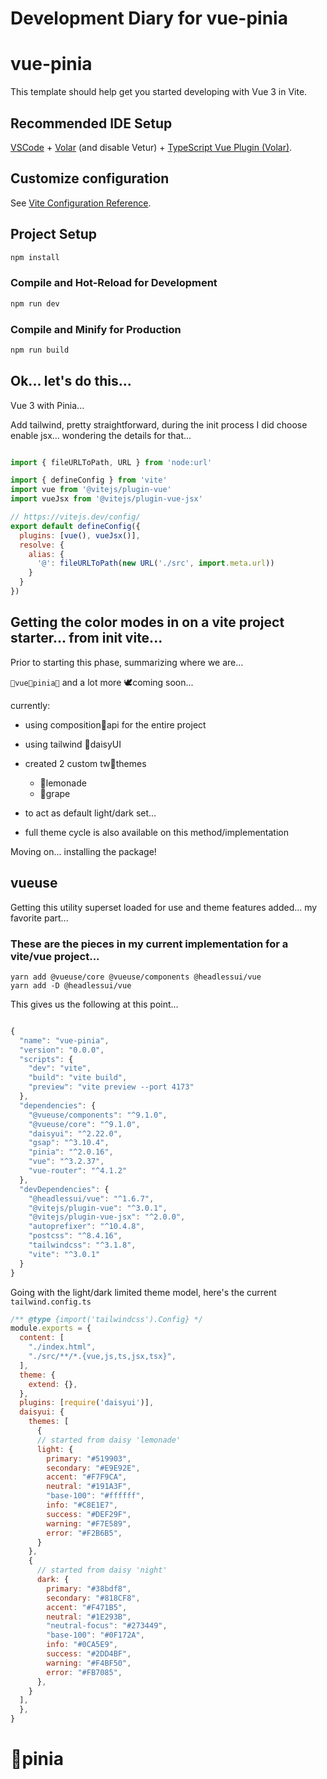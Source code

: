 # Development Diary for vue-pinia

# vue-pinia

This template should help get you started developing with Vue 3 in Vite.

## Recommended IDE Setup

[VSCode](https://code.visualstudio.com/) + [Volar](https://marketplace.visualstudio.com/items?itemName=Vue.volar) (and disable Vetur) + [TypeScript Vue Plugin (Volar)](https://marketplace.visualstudio.com/items?itemName=Vue.vscode-typescript-vue-plugin).

## Customize configuration

See [Vite Configuration Reference](https://vitejs.dev/config/).

## Project Setup

```sh
npm install
```

### Compile and Hot-Reload for Development

```sh
npm run dev
```

### Compile and Minify for Production

```sh
npm run build
```

## Ok... let's do this...

Vue 3 with Pinia...

Add tailwind, pretty straightforward, during the init process I did choose enable jsx... wondering the details for that...

```javascript

import { fileURLToPath, URL } from 'node:url'

import { defineConfig } from 'vite'
import vue from '@vitejs/plugin-vue'
import vueJsx from '@vitejs/plugin-vue-jsx'

// https://vitejs.dev/config/
export default defineConfig({
  plugins: [vue(), vueJsx()],
  resolve: {
    alias: {
      '@': fileURLToPath(new URL('./src', import.meta.url))
    }
  }
})

```

## Getting the color modes in on a vite project starter... from init vite...

Prior to starting this phase, summarizing where we are...

`🍍vue🍍pinia🍍` and a lot more 🕊coming soon... 

currently: 
- using composition🎻api for the entire project
- using tailwind 🌼daisyUI 
- created 2 custom tw🎨themes 
  - 🍋lemonade 
  - 🍇grape
- to act as default light/dark set...

- full theme cycle is also available on this method/implementation

Moving on... installing the package!

## vueuse

Getting this utility superset loaded for use and theme features added... my favorite part...

### These are the pieces in my current implementation for a vite/vue project...

```
yarn add @vueuse/core @vueuse/components @headlessui/vue
yarn add -D @headlessui/vue
```
This gives us the following at this point...

```javascript

{
  "name": "vue-pinia",
  "version": "0.0.0",
  "scripts": {
    "dev": "vite",
    "build": "vite build",
    "preview": "vite preview --port 4173"
  },
  "dependencies": {
    "@vueuse/components": "^9.1.0",
    "@vueuse/core": "^9.1.0",
    "daisyui": "^2.22.0",
    "gsap": "^3.10.4",
    "pinia": "^2.0.16",
    "vue": "^3.2.37",
    "vue-router": "^4.1.2"
  },
  "devDependencies": {
    "@headlessui/vue": "^1.6.7",
    "@vitejs/plugin-vue": "^3.0.1",
    "@vitejs/plugin-vue-jsx": "^2.0.0",
    "autoprefixer": "^10.4.8",
    "postcss": "^8.4.16",
    "tailwindcss": "^3.1.8",
    "vite": "^3.0.1"
  }
}
```

Going with the light/dark limited theme model, here's the current `tailwind.config.ts`

```javascript
/** @type {import('tailwindcss').Config} */ 
module.exports = {
  content: [
    "./index.html",
    "./src/**/*.{vue,js,ts,jsx,tsx}",
  ],
  theme: {
    extend: {},
  },
  plugins: [require('daisyui')],
  daisyui: {
    themes: [
      { 
      // started from daisy 'lemonade'
      light: {
        primary: "#519903",
        secondary: "#E9E92E",
        accent: "#F7F9CA",
        neutral: "#191A3F",
        "base-100": "#ffffff",
        info: "#C8E1E7",
        success: "#DEF29F",
        warning: "#F7E589",
        error: "#F2B6B5",
      }
    },
    { 
      // started from daisy 'night'
      dark: {
        primary: "#38bdf8",
        secondary: "#818CF8",
        accent: "#F471B5",
        neutral: "#1E293B",
        "neutral-focus": "#273449",
        "base-100": "#0F172A",
        info: "#0CA5E9",
        success: "#2DD4BF",
        warning: "#F4BF50",
        error: "#FB7085",
      },
    }
  ],
  },
}
```





# 🍍pinia